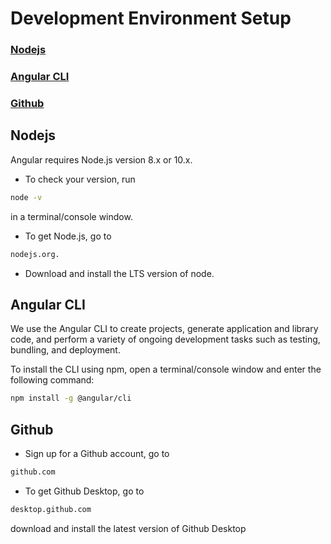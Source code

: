 # Development Environment Setup



### [Nodejs](#nodejs)
### [Angular CLI](#angular-cli)
### [Github](#github)





## Nodejs

Angular requires Node.js version 8.x or 10.x.

- To check your version, run 
```sh
node -v 
```
in a terminal/console window.

- To get Node.js, go to 
```sh
nodejs.org.
```

- Download and install the LTS version of node.

## Angular CLI

We use the Angular CLI to create projects, generate application and library code, and perform a variety of ongoing development tasks such as testing, bundling, and deployment.

To install the CLI using npm, open a terminal/console window and enter the following command:

```sh
npm install -g @angular/cli
```

## Github

- Sign up for a Github account, go to
```sh
github.com
```

- To get Github Desktop, go to 

```sh
desktop.github.com
```
download and install the latest version of Github Desktop
